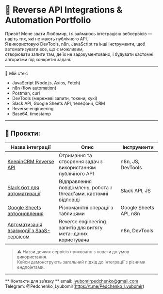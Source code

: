 # 🤖 Reverse API Integrations & Automation Portfolio

Привіт! Мене звати Любомир, і я займаюсь інтеграцією вебсервісів — навіть тих, які не мають публічного API.  
Я використовую DevTools, n8n, JavaScript та інші інструменти, щоб автоматизувати все, що є можливим,  
створювати запити там, де їх не задокументовано, і будувати кастомні алгоритми під конкретні задачі.

---

🧩 Мій стек:
- JavaScript (Node.js, Axios, Fetch)
- n8n (flow automation)
- Postman, curl
- DevTools (мережеві запити, токени, кукі)
- Slack API, Google Sheets API, телефонії, CRM
- Reverse engineering
- Base64, timestamp

---

## 🔧 Проєкти:

| Назва інтеграції       | Опис           | Інструменти |
|------------------------|----------------|-------------------------------------------------------------------------------------------------------------------|
| [KeepinCRM Reverse API](./keepincrm.md) | Отримання та створення задач з використанням публічного API | n8n, JS, DevTools |
| [Slack бот для автоматизації](./slack-bot.md) | Відправлення повідомлень, робота з thread'ами, кастомні відповіді | Slack API, JS |
| [Google Sheets автооновлення](./sheets.md) | Різноманітні операції з таблицями | Google Sheets API, n8n |
| [Автоматизація взаємодії з SaaS-сервісом](./r-e.case.md) | Reverse engineering запитів для витягу мета-даних користувача | n8n, DevTools

> ⚠️ Назви деяких сервісів приховано з поваги до умов використання.  
> Кейси демонструють загальний підхід до інтеграції з різними ендпоінтами.

---

** Контакти для зв’язку ** 
email: lyubomirpedchenko@gmail.com
Telegram: @Pedchenko_Lyubomir(https://t.me/Pedchenko_Lyubomir)
